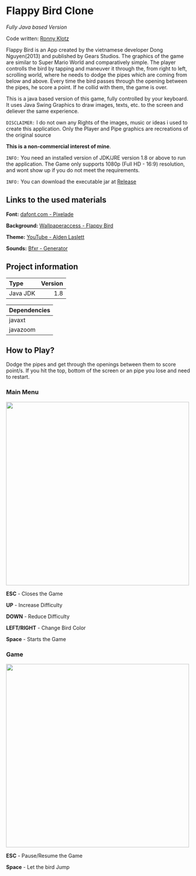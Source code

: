 Flappy Bird Clone
=====================================================
*Fully Java based Version*

Code written: [Ronny Klotz](https://github.com/ShuraBlack)

Flappy Bird is an App created by the vietnamese developer Dong Nguyen(2013) and published by Gears Studios.
The graphics of the game are similar to Super Mario World and comparatively simple. The player controlls the 
bird by tapping and maneuver it through the, from right to left, scrolling world, where he needs to dodge the pipes which are coming 
from below and above. Every time the bird passes through the opening between the pipes, he score a point. 
If he collid with them, the game is over.

This is a java based version of this game, fully controlled by your keyboard. It uses Java Swing Graphics to 
draw images, texts, etc. to the screen and deliever the same experience.

`DISCLAIMER:` I do not own any Rights of the images, music or ideas i used to create this application. Only the Player and Pipe graphics are recreations of the original source

**This is a non-commercial interest of mine**.

`INFO:` You need an installed version of JDK/JRE version 1.8 or above to run the application. The Game only supports 1080p (Full HD - 16:9) resolution, 
and wont show up if you do not meet the requirements.

`INFO:` You can download the executable jar at [Release](https://github.com/ShuraBlack/FlappyBirdClone/releases/tag/v1.0.0)

## Links to the used materials
**Font:** [dafont.com - Pixelade](https://www.dafont.com/de/search.php?q=pixelade)

**Background:** [Wallpaperaccess - Flappy Bird](https://wallpaperaccess.com/flappy-bird)

**Theme:** [YouTube - Alden Laslett](https://www.youtube.com/watch?v=Y_JqtGoPYfc)

**Sounds:** [Bfxr - Generator](https://www.bfxr.net/) 

## Project information

Type | Version
:--- | ---:
Java JDK  | 1.8 

Dependencies |
:--- |
javaxt  |
javazoom |

## How to Play?

Dodge the pipes and get through the openings between them to score point/s. If you hit the top, bottom of the screen 
or an pipe you lose and need to restart.

### Main Menu
<img src="https://i.postimg.cc/659MTJ52/Main-Menu-Select.gif?raw=true" width="500px">

**ESC** - Closes the Game

**UP** - Increase Difficulty

**DOWN** - Reduce Difficulty

**LEFT/RIGHT** - Change Bird Color

**Space** - Starts the Game

### Game

<img src="https://i.postimg.cc/G3s4YHt6/Game.gif?raw=true" width="500px">

**ESC** - Pause/Resume the Game

**Space** - Let the bird Jump

